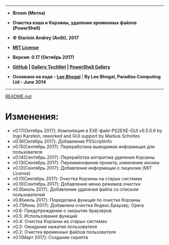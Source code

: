 ***

* **Broom (Метла)**

*  **Очистка кэша и Корзины, удаление временных файлов (PowerShell)**
*  **&copy; Starinin Andrey (AnSt), 2017**
*  **[MIT License](https://github.com/anst-foto/Broom/blob/master/LICENSE)**
*  **Версия: 0.17 (Октябрь 2017)**
*  **[GitHub](https://github.com/anst-foto/Broom) | [Gallery TechNet](https://gallery.technet.microsoft.com/PowerShell-f24f32cb) | [PowerShell Gallery](https://www.powershellgallery.com/packages/Broom)**

* **Основано на коде - [Lee Bhogal](https://github.com/lemtek/Powershell)** | **By Lee Bhogal, Paradise Computing Ltd - June 2014**

***

[README.md](https://github.com/anst-foto/Broom/blob/master/README.md)

# Изменения:
* v0.17(Октябрь 2017):  Компиляция в EXE-файл PS2EXE-GUI v0.5.0.6 by Ingo Karstein, reworked and GUI support by Markus Scholtes
* v0.16(Октябрь 2017):  Добавление PSScriptInfo
* v0.15(Сентябрь 2017):	Переработана выводимая информация для пользователя
* v0.14(Сентябрь 2017):	Переработка алгоритма удаления Корзины
* v0.13(Сентябрь 2017):	Переименование проекта, изменение иконки
* v0.12(Сентябрь 2017):	Добавление информации о лицензии (MIT License)
* v0.11(Сентябрь 2017):	Очистка Корзины на старых системах
* v0.10(Сентябрь 2017):	Добавление меню режимов очистки
* v0.9(июль 2017):		Добавление удаления файла со списком пользователей
* v0.8(июль 2017):		Переделана функция по очистке Корзины
* v0.7(Июнь 2017):		Добавлена очистка Яндекс.Браузер, Opera
* v0.6:					Предупреждение о закрытие браузеров
* v0.5:					Использование функций
* v0.4:					Очистка Корзины на старых системах
* v0.3:					Ожидание нажатия пользователя
* v0.2:					Очистка временных файлов пользователя
* v0.1(Март 2017):		Создание скрипта
